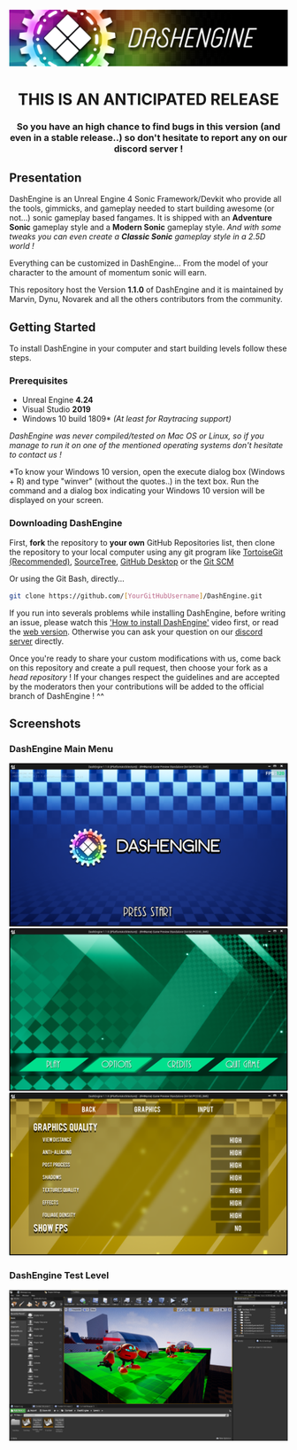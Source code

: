 ![DashEngine](/.github/IMAGES/DashEngine_Banner.png?raw=true "DashEngine")

<h1 align="center">THIS IS AN ANTICIPATED RELEASE</h1>
<h3 align="center">So you have an high chance to find bugs in this version (and even in a stable release..) so don't hesitate to report any on our discord server !</h3>

## Presentation
DashEngine is an Unreal Engine 4 Sonic Framework/Devkit who provide all the tools, gimmicks, and gameplay needed to start building awesome (or not...) sonic gameplay based fangames.
It is shipped with an **Adventure Sonic** gameplay style and a **Modern Sonic** gameplay style. *And with some tweaks you can even create a* ***Classic Sonic*** *gameplay style in a 2.5D world !*

Everything can be customized in DashEngine... From the model of your character to the amount of momentum sonic will earn.

This repository host the Version **1.1.0** of DashEngine and it is maintained by Marvin, Dynu, Novarek and all the others contributors from the community.

## Getting Started

To install DashEngine in your computer and start building levels follow these steps.

### Prerequisites
* Unreal Engine **4.24**
* Visual Studio **2019**
* Windows 10 build 1809* *(At least for Raytracing support)*

*DashEngine was never compiled/tested on Mac OS or Linux, so if you manage to run it on one of the mentioned operating systems don't hesitate to contact us !*

*To know your Windows 10 version, open the execute dialog box (Windows + R) and type "winver" (without the quotes..) in the text box. Run the command and a dialog box indicating your Windows 10 version will be displayed on your screen.

### Downloading DashEngine

First, **fork** the repository to **your own** GitHub Repositories list, then clone the repository to your local computer using any git program like [TortoiseGit (Recommended)](https://tortoisegit.org/), [SourceTree](https://www.sourcetreeapp.com/), [GitHub Desktop](https://desktop.github.com/) or the [Git SCM](https://git-scm.com/downloads)

Or using the Git Bash, directly...

```sh
git clone https://github.com/[YourGitHubUsername]/DashEngine.git
```

If you run into severals problems while installing DashEngine, before writing an issue, please watch this ['How to install DashEngine'](https://www.youtube.com/) video first, or read the [web version](http://de.galaxysoftware.rf.gd/documentation/getstarted.html). Otherwise you can ask your question on our [discord server](https://discord.io/DashEngine) directly.

Once you're ready to share your custom modifications with us, come back on this repository and create a pull request, then choose your fork as a *head repository* !
If your changes respect the guidelines and are accepted by the moderators then your contributions will be added to the official branch of DashEngine ! ^^

## Screenshots

### DashEngine Main Menu
![MainMenu_1](/.github/IMAGES/DashEngine_MainMenu1.png?raw=true "MM1")
![MainMenu_2](/.github/IMAGES/DashEngine_MainMenu2.png?raw=true "MM2")
![MainMenu_3](/.github/IMAGES/DashEngine_MainMenu3.png?raw=true "MM3")

### DashEngine Test Level
![TestMap](/.github/IMAGES/DashEngine_TestMap.png?raw=true "TestMap")
